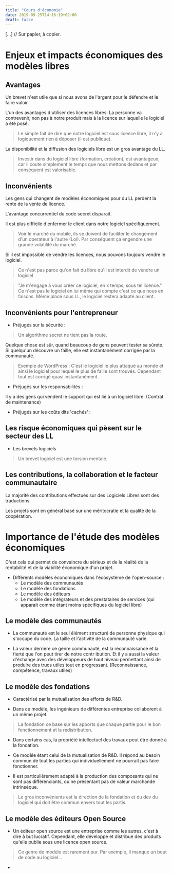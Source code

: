 ```yaml
---
title: "Cours d'économie"
date: 2019-09-25T14:16:19+02:00
draft: false
---
```


[...] // Sur papier, à copier.

# Enjeux et impacts économiques des modèles libres

## Avantages
Un brevet n'est utile que si nous avons de l'argent pour le défendre et le faire valoir.

L'un des avantages d'utiliser des licences libres: La personne va contrevenir, non pas à notre produit mais à la licence sur laquelle le logiciel a été posé.

> Le simple fait de dire que notre logiciel est sous licence libre, il n'y a logiquement rien à déposer (il est publique).

La disponibilité et la diffusion des logiciels libre est un gros avantage du LL.

> Investir dans du logiciel libre (formation, création), est avantageux, car il coute simplement le temps que nous mettons dedans et par conséquent est valorisable.

## Inconvénients
Les gens qui changent de modèles économiques pour du LL perdent la rente de la vente de licence.

L'avantage concurrentiel du code secret disparait.

Il est plus difficile d'enfermer le client dans notre logiciel spécifiquement.

> Voir le marché du mobile, ils se doivent de faciliter le changement d'un operateur à l'autre (Loi). Par conséquent ça engendre une grande volatilité du marché.

Si il est impossible de vendre les licences, nous pouvons toujours vendre le logiciel.

> Ce n'est pas parce qu'on fait du libre qu'il est interdit de vendre un logiciel

> "Je m'engage à vous créer ce logiciel, en x temps, sous tel licence."\
Ce n'est pas le logiciel en lui même qui compte c'est ce que nous en faisons. Même placé sous LL, le logiciel restera adapté au client.

## Inconvénients pour l'entrepreneur
+ Préjugés sur la sécurité :

> Un algorithme secret ne tient pas la route.

Quelque chose est sûr, quand beaucoup de gens peuvent tester sa sûreté. Si quelqu'un découvre un faille, elle est instantanément corrigée par la communauté.

> Exemple de WordPress : C'est le logiciel le plus attaqué au monde et ainsi le logiciel pour lequel le plus de faille sont trouvés. Cependant tout est corrigé quasi instantanément.

+ Préjugés sur les responsabilités :

Il y a des gens qui vendent le support qui est lié à un logiciel libre. (Contrat de maintenance)

+ Préjugés sur les coûts dits 'cachés' :


## Les risque économiques qui pèsent sur le secteur des LL
+ Les brevets logiciels

> Un brevet logiciel est une torsion mentale.

## Les contributions, la collaboration et le facteur communautaire

La majorité des contributions effectués sur des Logiciels Libres sont des traductions.

Les projets sont en général basé sur une méritocratie et la qualité de la coopération.

# Importance de l'étude des modèles économiques

C'est cela qui permet de convaincre du sérieux et de la réalité de la rentabilité et de la viabilité économique d'un projet.

+ Différents modèles économiques dans l'écosystème de l'open-source :
  + Le modèle des communautés
  + Le modèle des fondations
  + Le modèle des éditeurs
  + Le modèle des intégrateurs et des prestataires de services (qui apparait comme étant moins spécifiques du logiciel libre)


## Le modèle des communautés

+ La communauté est le seul élément structuré de personne physique qui s'occupe du code. La taille et l'activité de la communauté varie.

+ La valeur derrière ce genre communauté, est la reconnaissance et la fierté que l'on peut tirer de notre contr ibution. Et il y a aussi la valeur d'échange avec des développeurs de haut niveau permettant ainsi de produire des trucs utiles tout en progressant. (Reconnaissance, compétence, travaux utiles)

## Le modèle des fondations

+ Caractérisé par la mutualisation des efforts de R&D.

+ Dans ce modèle, les ingénieurs de différentes entreprise collaborent à un même projet.

> La fondation ce base sur les apports que chaque partie pour le bon fonctionnement et la redistribution.

+ Dans certains cas, la propriété intellectuel des travaux peut être donné à la fondation.

+ Ce modèle étant celui de la mutualisation de R&D. Il répond au besoin commun de tout les parties qui individuellement ne pourrait pas faire fonctionner.

+ Il est particulièrement adapté à la production des composants qui ne sont pas différenciants, ou ne présentant pas de valeur marchande intrinsèque.

> Le gros inconvénients est la direction de la fondation et du dev du logiciel qui doit être commun envers tout les partis.

## Le modèle des éditeurs Open Source

+ Un éditeur open source est une entreprise comme les autres, c'est à dire à but lucratif. Cependant, elle développe et distribue des produits qu'elle publie sous une licence open source.

> Ce genre de modèle est rarement pur. Par exemple, il manque un bout de code au logiciel...


+
